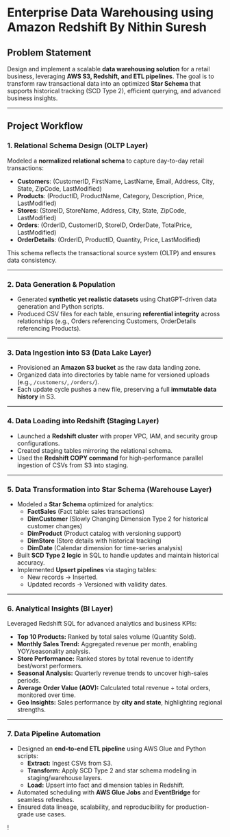 # **Enterprise Data Warehousing using Amazon Redshift By Nithin Suresh**  

## **Problem Statement**  
Design and implement a scalable **data warehousing solution** for a retail business, leveraging **AWS S3, Redshift, and ETL pipelines**. The goal is to transform raw transactional data into an optimized **Star Schema** that supports historical tracking (SCD Type 2), efficient querying, and advanced business insights.  

---

## **Project Workflow**  

### **1. Relational Schema Design (OLTP Layer)**  
Modeled a **normalized relational schema** to capture day-to-day retail transactions:  
- **Customers**: (CustomerID, FirstName, LastName, Email, Address, City, State, ZipCode, LastModified)  
- **Products**: (ProductID, ProductName, Category, Description, Price, LastModified)  
- **Stores**: (StoreID, StoreName, Address, City, State, ZipCode, LastModified)  
- **Orders**: (OrderID, CustomerID, StoreID, OrderDate, TotalPrice, LastModified)  
- **OrderDetails**: (OrderID, ProductID, Quantity, Price, LastModified)  

This schema reflects the transactional source system (OLTP) and ensures data consistency.  

---

### **2. Data Generation & Population**  
- Generated **synthetic yet realistic datasets** using ChatGPT-driven data generation and Python scripts.  
- Produced CSV files for each table, ensuring **referential integrity** across relationships (e.g., Orders referencing Customers, OrderDetails referencing Products).  

---

### **3. Data Ingestion into S3 (Data Lake Layer)**  
- Provisioned an **Amazon S3 bucket** as the raw data landing zone.  
- Organized data into directories by table name for versioned uploads (e.g., `/customers/`, `/orders/`).  
- Each update cycle pushes a new file, preserving a full **immutable data history** in S3.  

---

### **4. Data Loading into Redshift (Staging Layer)**  
- Launched a **Redshift cluster** with proper VPC, IAM, and security group configurations.  
- Created staging tables mirroring the relational schema.  
- Used the **Redshift COPY command** for high-performance parallel ingestion of CSVs from S3 into staging.  

---

### **5. Data Transformation into Star Schema (Warehouse Layer)**  
- Modeled a **Star Schema** optimized for analytics:  
  - **FactSales** (Fact table: sales transactions)  
  - **DimCustomer** (Slowly Changing Dimension Type 2 for historical customer changes)  
  - **DimProduct** (Product catalog with versioning support)  
  - **DimStore** (Store details with historical tracking)  
  - **DimDate** (Calendar dimension for time-series analysis)  
- Built **SCD Type 2 logic** in SQL to handle updates and maintain historical accuracy.  
- Implemented **Upsert pipelines** via staging tables:  
  - New records → Inserted.  
  - Updated records → Versioned with validity dates.  

---

### **6. Analytical Insights (BI Layer)**  
Leveraged Redshift SQL for advanced analytics and business KPIs:  
- **Top 10 Products:** Ranked by total sales volume (Quantity Sold).  
- **Monthly Sales Trend:** Aggregated revenue per month, enabling YOY/seasonality analysis.  
- **Store Performance:** Ranked stores by total revenue to identify best/worst performers.  
- **Seasonal Analysis:** Quarterly revenue trends to uncover high-sales periods.  
- **Average Order Value (AOV):** Calculated total revenue ÷ total orders, monitored over time.  
- **Geo Insights:** Sales performance by **city and state**, highlighting regional strengths.  

---

### **7. Data Pipeline Automation**  
- Designed an **end-to-end ETL pipeline** using AWS Glue and Python scripts:  
  - **Extract:** Ingest CSVs from S3.  
  - **Transform:** Apply SCD Type 2 and star schema modeling in staging/warehouse layers.  
  - **Load:** Upsert into fact and dimension tables in Redshift.  
- Automated scheduling with **AWS Glue Jobs** and **EventBridge** for seamless refreshes.  
- Ensured data lineage, scalability, and reproducibility for production-grade use cases.  



!
